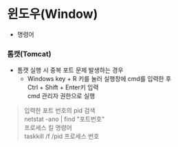 # 윈도우(Window)
* 명령어

### 톰캣(Tomcat)
* 톰캣 실행 시 중복 포트 문제 발생하는 경우
    + Windows key + R 키를 눌러 실행창에 cmd를 입력한 후   
        Ctrl + Shift + Enter키 입력   
        cmd 관리자 권한으로 실행
> 입력한 포트 번호의 pid 검색   
    netstat -ano | find "포트번호"   
    프로세스 킬 명령어   
    taskkill /f /pid 프로세스 번호